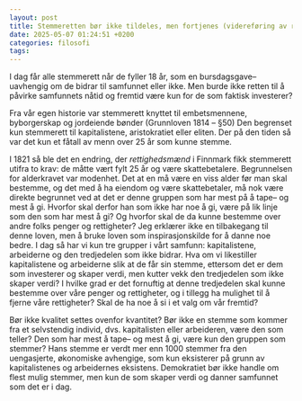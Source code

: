 ```yaml
---
layout: post
title: Stemmeretten bør ikke tildeles, men fortjenes (videreføring av rettighedsmænd i FInnmark, 1821)
date: 2025-05-07 01:24:51 +0200
categories: filosofi
tags:
---
```

I dag får alle stemmerett når de fyller 18 år, som en bursdagsgave– uavhengig om de bidrar til samfunnet eller ikke. Men burde ikke retten til å påvirke samfunnets nåtid og fremtid være kun for de som faktisk investerer?

Fra vår egen historie var stemmerett knyttet til embetsmennene, byborgerskap og jordeiende bønder (Grunnloven 1814 – §50) Den begrenset kun stemmerett til kapitalistene, aristokratiet eller eliten. Der på den tiden så var det kun et fåtall av menn over 25 år som kunne stemme. 

I 1821 så ble det en endring, der *rettighedsmænd* i Finnmark fikk stemmerett utifra to krav: de måtte vært fylt 25 år og være skattebetalere. Begrunnelsen for alderkravet var modenhet. Det at en må være en viss alder før man skal bestemme, og det med å ha eiendom og være skattebetaler, må nok være direkte begrunnet ved at det er denne gruppen som har mest på å tape– og mest å gi. Hvorfor skal derfor han som ikke har noe å gi, være på lik linje som den som har mest å gi? Og hvorfor skal de da kunne bestemme over andre folks penger og rettigheter? Jeg erklærer ikke en tilbakegang til denne loven, men å bruke loven som inspirasjonskilde for å danne noe bedre. I dag så har vi kun tre grupper i vårt samfunn: kapitalistene, arbeiderne og den tredjedelen som ikke bidrar. Hva om vi likestiller kapitalistene og arbeiderne slik at de får sin stemme, ettersom det er dem som investerer og skaper verdi, men kutter vekk den tredjedelen som ikke skaper verdi? I hvilke grad er det fornuftig at denne tredjedelen skal kunne bestemme over våre penger og rettigheter, og i tillegg ha mulighet til å fjerne våre rettigheter? Skal de ha noe å si i et valg om vår fremtid? 

Bør ikke kvalitet settes ovenfor kvantitet? Bør ikke en stemme som kommer fra et selvstendig individ, dvs. kapitalisten eller arbeideren, være den som teller? Den som har mest å tape– og mest å gi, være kun den gruppen som stemmer? Hans stemme er verdt mer enn 1000 stemmer fra den uengasjerte, økonomiske avhengige, som kun eksisterer på grunn av kapitalistenes og arbeidernes eksistens. Demokratiet bør ikke handle om flest mulig stemmer, men kun de som skaper verdi og danner samfunnet som det er i dag.

